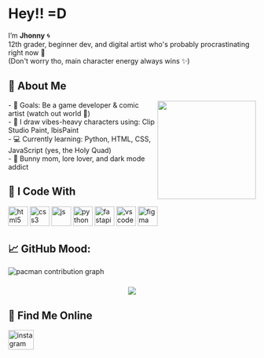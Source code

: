 <h1 align="left">Hey!! =D</h1>

<p align="left">
  I’m <strong>Jhonny</strong> 🌀<br>
  12th grader, beginner dev, and digital artist who's probably procrastinating right now 🫡<br>
  (Don't worry tho, main character energy always wins ✨)
</p>

###

<h2 align="left">👾 About Me</h2>

<img align="right" height="200" src="https://media1.giphy.com/media/v1.Y2lkPTc5MGI3NjExc2JoYndmMGZrdGZzanQxMHd2ZTdzcjZpMnpsamgzbWdjcm9tbGcxNyZlcD12MV9pbnRlcm5hbF9naWZfYnlfaWQmY3Q9Zw/lmkEiLl3pRTAqeULUl/giphy.gif" />

<p align="left">
- 🎯 Goals: Be a game developer & comic artist (watch out world 👀)<br>
- 🎨 I draw vibes-heavy characters using: Clip Studio Paint, IbisPaint<br>
- 💻 Currently learning: Python, HTML, CSS, JavaScript (yes, the Holy Quad)<br>
- 🐇 Bunny mom, lore lover, and dark mode addict
</p>

###

<h2 align="left">🧠 I Code With</h2>

<div align="left">
  <img src="https://cdn.jsdelivr.net/gh/devicons/devicon/icons/html5/html5-original.svg" height="40" alt="html5" />
  <img src="https://cdn.jsdelivr.net/gh/devicons/devicon/icons/css3/css3-original.svg" height="40" alt="css3" />
  <img src="https://cdn.jsdelivr.net/gh/devicons/devicon/icons/javascript/javascript-original.svg" height="40" alt="js" />
  <img src="https://cdn.jsdelivr.net/gh/devicons/devicon/icons/python/python-original.svg" height="40" alt="python" />
  <img src="https://cdn.jsdelivr.net/gh/devicons/devicon/icons/fastapi/fastapi-original.svg" height="40" alt="fastapi" />
  <img src="https://cdn.jsdelivr.net/gh/devicons/devicon/icons/vscode/vscode-original.svg" height="40" alt="vscode" />
  <img src="https://cdn.jsdelivr.net/gh/devicons/devicon/icons/figma/figma-original.svg" height="40" alt="figma" />
</div>

###

<h2 align="left">📈 GitHub Mood:</h2>

<picture>
  <source media="(prefers-color-scheme: dark)" srcset="https://raw.githubusercontent.com/janah1555/janah1555/output/pacman-contribution-graph-dark.svg">
  <source media="(prefers-color-scheme: light)" srcset="https://raw.githubusercontent.com/janah1555/janah1555/output/pacman-contribution-graph.svg">
  <img alt="pacman contribution graph" src="https://raw.githubusercontent.com/janah1555/janah1555/output/pacman-contribution-graph.svg">
</picture>

###

<div align="center">
  <img src="https://profile-counter.glitch.me/janah1555/count.svg?" />
</div>

###

<h2 align="left">🔗 Find Me Online</h2>

<div align="left">
  <a href="https://www.instagram.com/jannahrafd/" target="_blank">
    <img src="https://raw.githubusercontent.com/maurodesouza/profile-readme-generator/master/src/assets/icons/social/instagram/default.svg" width="52" height="40" alt="instagram logo" />
  </a>
</div>

